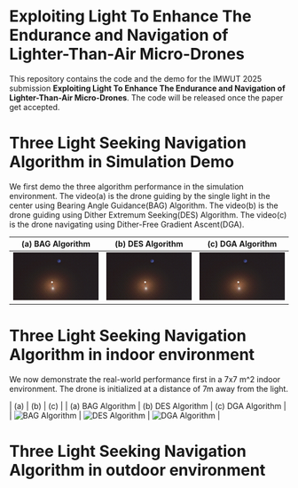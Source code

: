 # Exploiting Light To Enhance The Endurance and Navigation of Lighter-Than-Air Micro-Drones

This repository contains the code and the demo for the IMWUT 2025 submission **Exploiting Light To Enhance The Endurance and Navigation of Lighter-Than-Air Micro-Drones**.
The code will be released once the paper get accepted.


# Three Light Seeking Navigation Algorithm in Simulation Demo

We first demo the three algorithm performance in the simulation environment. The video(a) is the drone guiding by the single light in the center using Bearing Angle Guidance(BAG) Algorithm. The video(b) is the drone guiding using Dither Extremum Seeking(DES) Algorithm. The video(c) is the drone navigating using Dither-Free Gradient Ascent(DGA).


| (a) BAG Algorithm | (b) DES Algorithm | (c) DGA Algorithm |
| :---: | :---: | :---: |
| ![BAG Algorithm](figures/drone_bearing_angle_speed_up.gif) | ![DES Algorithm](figures/drone_with_dither_algorithm_speed.gif) | ![DGA Algorithm](figures/drone_with_gradient_ascent_speed.gif) |

# Three Light Seeking Navigation Algorithm in indoor environment

We now demonstrate the real-world performance first in a 7x7 m^2 indoor environment. The drone is initialized at a distance of 7m away from the light. 

| (a) | (b) | (c) |
| (a) BAG Algorithm | (b) DES Algorithm | (c) DGA Algorithm |
| ![BAG Algorithm](figures/BAG_indoor.gif) | ![DES Algorithm](figures/IMG_6054.gif) | ![DGA Algorithm](figures/IMG_6055.gif) |

# Three Light Seeking Navigation Algorithm in outdoor environment
